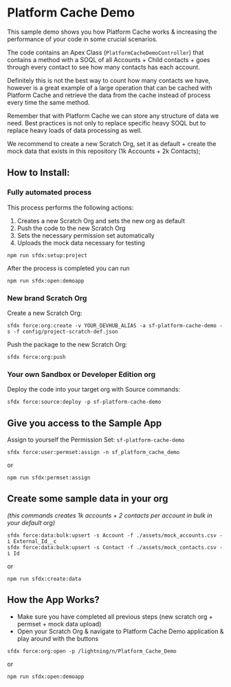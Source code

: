 # Platform Cache Demo

This sample demo shows you how Platform Cache works & increasing the performance of your code in some crucial scenarios.

The code contains an Apex Class (`PlatformCacheDemoController`) that contains a method with a SOQL of all Accounts + Child contacts + goes through every contact to see how many contacts has each account.

Definitely this is not the best way to count how many contacts we have, however is a great example of a large operation that can be cached with Platform Cache and retrieve the data from the cache instead of process every time the same method.

Remember that with Platform Cache we can store any structure of data we need. Best practices is not only to replace specific heavy SOQL but to replace heavy loads of data processing as well.

We recommend to create a new Scratch Org, set it as default + create the mock data that exists in this repository (1k Accounts + 2k Contacts);

## How to Install:

### Fully automated process

This process performs the following actions:

1. Creates a new Scratch Org and sets the new org as default
2. Push the code to the new Scratch Org
3. Sets the necessary permission set automatically
4. Uploads the mock data necessary for testing

```
npm run sfdx:setup:project
```

After the process is completed you can run

```
npm run sfdx:open:demoapp
```

### New brand Scratch Org

Create a new Scratch Org:

```
sfdx force:org:create -v YOUR_DEVHUB_ALIAS -a sf-platform-cache-demo -s -f config/project-scratch-def.json
```

Push the package to the new Scratch Org:

```
sfdx force:org:push
```

### Your own Sandbox or Developer Edition org

Deploy the code into your target org with Source commands:

```
sfdx force:source:deploy -p sf-platform-cache-demo
```

## Give you access to the Sample App

Assign to yourself the Permission Set: `sf-platform-cache-demo`

```
sfdx force:user:permset:assign -n sf_platform_cache_demo
```

or

```
npm run sfdx:permset:assign
```

## Create some sample data in your org

_(this commands creates 1k accounts + 2 contacts per account in bulk in your default org)_

```
sfdx force:data:bulk:upsert -s Account -f ./assets/mock_accounts.csv -i External_Id__c
sfdx force:data:bulk:upsert -s Contact -f ./assets/mock_contacts.csv -i Id
```

or

```
npm run sfdx:create:data
```

## How the App Works?

-   Make sure you have completed all previous steps (new scratch org + permset + mock data upload)
-   Open your Scratch Org & navigate to Platform Cache Demo application & play around with the buttons

```
sfdx force:org:open -p /lightning/n/Platform_Cache_Demo
```

or

```
npm run sfdx:open:demoapp
```

